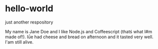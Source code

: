 # hello-world
just another respository

My name is Jane Doe and I like Node.js and Coffeescript (thatś what I#m made of!).
Iǘe had cheese and bread on afternoon and it tasted very well. I'am still alive.
